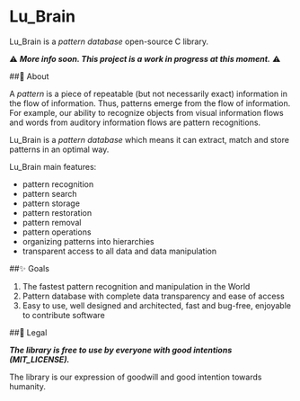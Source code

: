 # Lu_Brain 

Lu_Brain is a _pattern database_ open-source C library.

⚠ ___More info soon. This project is a work in progress at this moment.___ ⚠

##💠 About

A _pattern_ is a piece of repeatable (but not necessarily exact) information in the flow of information. Thus, patterns emerge from the flow of information. For example, our ability to recognize objects from visual information flows and words from auditory information flows are pattern recognitions.

Lu_Brain is a _pattern database_ which means it can extract, match and store patterns in an optimal way. 

Lu_Brain main features:

- pattern recognition
- pattern search
- pattern storage
- pattern restoration
- pattern removal 
- pattern operations
- organizing patterns into hierarchies
- transparent access to all data and data manipulation

##✨ Goals

1. The fastest pattern recognition and manipulation in the World
2. Pattern database with complete data transparency and ease of access
3. Easy to use, well designed and architected, fast and bug-free, enjoyable to contribute software

##📄 Legal 

___The library is free to use by everyone with good intentions (MIT_LICENSE).___

The library is our expression of goodwill and good intention towards humanity.

